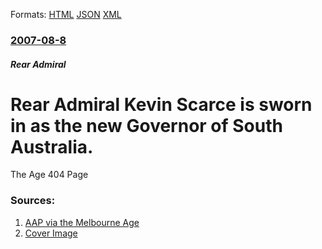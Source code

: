 
Formats: [HTML](/news/2007/08/8/rear-admiral-kevin-scarce-is-sworn-in-as-the-new-governor-of-south-australia.html)  [JSON](/news/2007/08/8/rear-admiral-kevin-scarce-is-sworn-in-as-the-new-governor-of-south-australia.json)  [XML](/news/2007/08/8/rear-admiral-kevin-scarce-is-sworn-in-as-the-new-governor-of-south-australia.xml)  

### [2007-08-8](/news/2007/08/8/index.md)

##### Rear Admiral
#  Rear Admiral Kevin Scarce is sworn in as the new Governor of South Australia. 

The Age 404 Page


### Sources:

1. [AAP via the Melbourne Age](http://www.theage.com.au/news/National/New-SA-governor-being-sworn-in/2007/08/08/1186530412678.html)
1. [Cover Image](http://images.theage.com.au/2011/08/09/2545564/facebook-thumb-theage.png)
